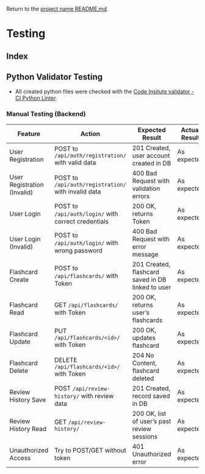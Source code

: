 Return to the [project name README.md](README.md).
# Testing

## Index


## Python Validator Testing

- All created python files were checked with the [Code Insitute validator - CI Python Linter](https://pep8ci.herokuapp.com/#). <br>

### Manual Testing (Backend)

| **Feature** | **Action** | **Expected Result** | **Actual Result** |
|-------------|------------|---------------------|-------------------|
| User Registration | POST to `/api/auth/registration/` with valid data | 201 Created, user account created in DB | As expected |
| User Registration (Invalid) | POST to `/api/auth/registration/` with invalid data | 400 Bad Request with validation errors | As expected |
| User Login | POST to `/api/auth/login/` with correct credentials | 200 OK, returns Token | As expected |
| User Login (Invalid) | POST to `/api/auth/login/` with wrong password | 400 Bad Request with error message | As expected |
| Flashcard Create | POST to `/api/flashcards/` with Token | 201 Created, flashcard saved in DB linked to user | As expected |
| Flashcard Read | GET `/api/flashcards/` with Token | 200 OK, returns user’s flashcards | As expected |
| Flashcard Update | PUT `/api/flashcards/<id>/` with Token | 200 OK, updates flashcard | As expected |
| Flashcard Delete | DELETE `/api/flashcards/<id>/` with Token | 204 No Content, flashcard deleted | As expected |
| Review History Save | POST `/api/review-history/` with review data | 201 Created, record saved in DB | As expected |
| Review History Read | GET `/api/review-history/` | 200 OK, list of user’s past review sessions | As expected |
| Unauthorized Access | Try to POST/GET without token | 401 Unauthorized error | As expected |
